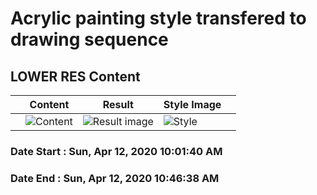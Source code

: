 # Acrylic painting style transfered to drawing sequence
 
## LOWER RES Content
|   	| Content  	|  Result 	|  Style Image 	|   	|
|---	|---	|---	|---	|---	|
| | ![Content](content/x_200412__drawb001_512.jpg) | ![Result image](./nst/./x__style_transfer__200412__09_01.sh._001lr.jpg) | ![Style](img/jgi_acrylic__plume__mtn.jpg) | |
### Date Start : Sun, Apr 12, 2020 10:01:40 AM
### Date End : Sun, Apr 12, 2020 10:46:38 AM
